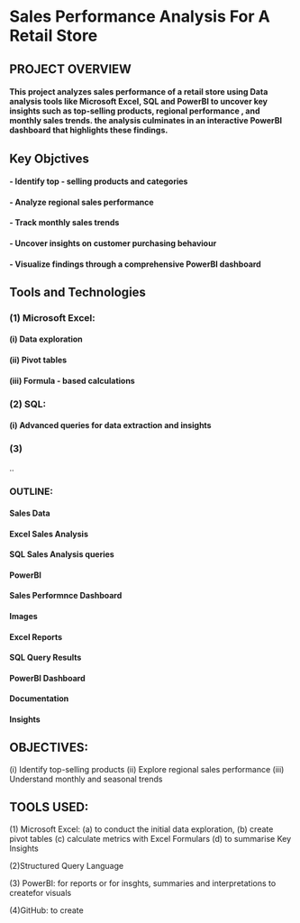 # Sales Performance Analysis For A Retail Store

## PROJECT OVERVIEW

####  This project analyzes sales performance of a retail store using Data analysis tools like Microsoft Excel, SQL and PowerBI to uncover key insights such as top-selling products, regional performance , and monthly sales trends. the analysis culminates in an interactive PowerBI dashboard that highlights these findings.

## Key Objctives

#### - Identify top - selling products and categories

#### - Analyze regional sales performance

#### - Track monthly sales trends

#### - Uncover insights on customer purchasing behaviour

#### - Visualize findings through a comprehensive PowerBI dashboard

## Tools and Technologies

### (1) Microsoft Excel:

#### (i) Data exploration 

#### (ii) Pivot tables

#### (iii) Formula - based calculations

### (2) SQL: 

#### (i) Advanced queries for data extraction and insights

### (3) 




..
### OUTLINE:

#### Sales Data

#### Excel Sales Analysis

#### SQL Sales Analysis queries

#### PowerBI

#### Sales Performnce Dashboard

#### Images

#### Excel Reports

#### SQL Query Results

#### PowerBI Dashboard

#### Documentation

#### Insights


## OBJECTIVES:
(i) Identify top-selling products
(ii) Explore regional sales performance
(iii) Understand monthly and seasonal trends

## TOOLS USED:
(1) Microsoft Excel:
(a) to conduct the initial data exploration,
(b) create pivot tables
(c) calculate metrics with Excel Formulars
(d) to summarise Key Insights

(2)Structured Query Language

(3) PowerBI: for reports or for insghts, summaries and interpretations
to createfor visuals

(4)GitHub: 
to create 
 
